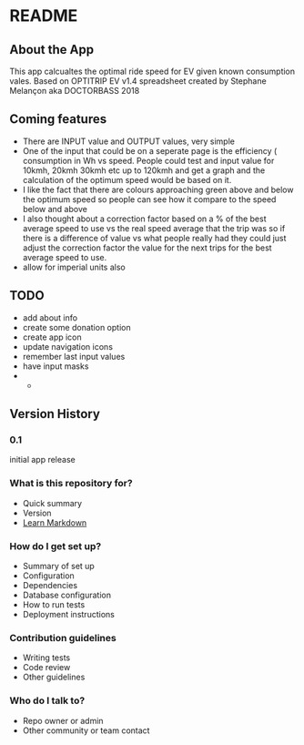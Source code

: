 # README #

## About the App

This app calcualtes the optimal ride speed for EV given known consumption vales. Based on
OPTITRIP EV v1.4 spreadsheet created by Stephane Melançon aka DOCTORBASS 2018

## Coming features

* There are INPUT value and OUTPUT values, very simple
* One of the input that could be on a seperate page is the efficiency ( consumption in Wh vs speed. People could test  and input value for 10kmh, 20kmh 30kmh etc up to 120kmh and get a graph and the calculation of the optimum speed would be based on it.
* I like the fact that there are colours approaching green above and below the optimum speed so people can see how it compare to the speed below and above
* I also thought about a correction factor based on a % of the best average speed to use vs the real speed average that the trip was so if there is a difference of value vs what people really had they could just adjust the correction factor the value for the next trips for the best average speed to use.
* allow for imperial units also

## TODO

* add about info
* create some donation option
* create app icon
* update navigation icons
* remember last input values
* have input masks
* *

## Version History

### 0.1

initial app release

### What is this repository for? ###

* Quick summary
* Version
* [Learn Markdown](https://bitbucket.org/tutorials/markdowndemo)

### How do I get set up? ###

* Summary of set up
* Configuration
* Dependencies
* Database configuration
* How to run tests
* Deployment instructions

### Contribution guidelines ###

* Writing tests
* Code review
* Other guidelines

### Who do I talk to? ###

* Repo owner or admin
* Other community or team contact